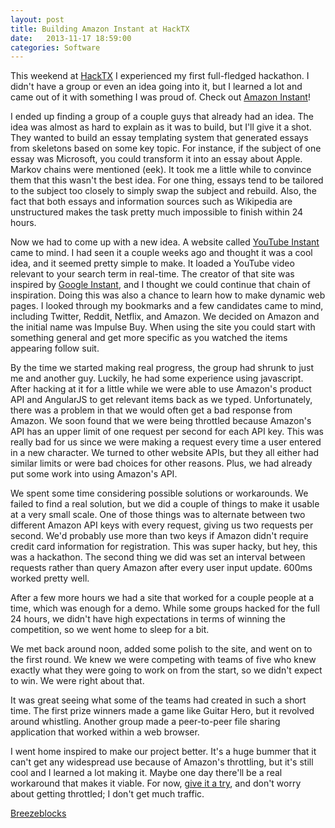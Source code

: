 ```yaml
---
layout: post
title: Building Amazon Instant at HackTX
date:   2013-11-17 18:59:00
categories: Software
---
```

This weekend at [HackTX][1] I experienced my first full-fledged hackathon. I didn't have a group or even an idea going into it, but I learned a lot and came out of it with something I was proud of. Check out [Amazon Instant][2]!

I ended up finding a group of a couple guys that already had an idea. The idea was almost as hard to explain as it was to build, but I'll give it a shot. They wanted to build an essay templating system that generated essays from skeletons based on some key topic. For instance, if the subject of one essay was Microsoft, you could transform it into an essay about Apple. Markov chains were mentioned (eek). It took me a little while to convince them that this wasn't the best idea. For one thing, essays tend to be tailored to the subject too closely to simply swap the subject and rebuild. Also, the fact that both essays and information sources such as Wikipedia are unstructured makes the task pretty much impossible to finish within 24 hours.

Now we had to come up with a new idea. A website called [YouTube Instant][3] came to mind. I had seen it a couple weeks ago and thought it was a cool idea, and it seemed pretty simple to make. It loaded a YouTube video relevant to your search term in real-time. The creator of that site was inspired by [Google Instant][4], and I thought we could continue that chain of inspiration. Doing this was also a chance to learn how to make dynamic web pages. I looked through my bookmarks and a few candidates came to mind, including Twitter, Reddit, Netflix, and Amazon. We decided on Amazon and the initial name was Impulse Buy. When using the site you could start with something general and get more specific as you watched the items appearing follow suit.

By the time we started making real progress, the group had shrunk to just me and another guy. Luckily, he had some experience using javascript. After hacking at it for a little while we were able to use Amazon's product API and AngularJS to get relevant items back as we typed. Unfortunately, there was a problem in that we would often get a bad response from Amazon. We soon found that we were being throttled because Amazon's API has an upper limit of one request per second for each API key. This was really bad for us since we were making a request every time a user entered in a new character. We turned to other website APIs, but they all either had similar limits or were bad choices for other reasons. Plus, we had already put some work into using Amazon's API.

We spent some time considering possible solutions or workarounds. We failed to find a real solution, but we did a couple of things to make it usable at a very small scale. One of those things was to alternate between two different Amazon API keys with every request, giving us two requests per second. We'd probably use more than two keys if Amazon didn't require credit card information for registration. This was super hacky, but hey, this was a hackathon. The second thing we did was set an interval between requests rather than query Amazon after every user input update. 600ms worked pretty well.

After a few more hours we had a site that worked for a couple people at a time, which was enough for a demo. While some groups hacked for the full 24 hours, we didn't have high expectations in terms of winning the competition, so we went home to sleep for a bit.

We met back around noon, added some polish to the site, and went on to the first round. We knew we were competing with teams of five who knew exactly what they were going to work on from the start, so we didn't expect to win. We were right about that.

It was great seeing what some of the teams had created in such a short time. The first prize winners made a game like Guitar Hero, but it revolved around whistling. Another group made a peer-to-peer file sharing application that worked within a web browser.

I went home inspired to make our project better. It's a huge bummer that it can't get any widespread use because of Amazon's throttling, but it's still cool and I learned a lot making it. Maybe one day there'll be a real workaround that makes it viable. For now, [give it a try][5], and don't worry about getting throttled; I don't get much traffic.

[Breezeblocks][6]


  [1]: http://hacktx.com
  [2]: http://amz.greyshi.com
  [3]: http://ytinstant.com
  [4]: http://www.google.com/insidesearch/features/instant/about.html
  [5]: http://amz.greyshi.com
  [6]: http://www.youtube.com/watch?v=rVeMiVU77wo
